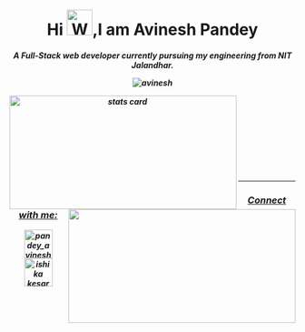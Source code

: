 <h1 align="center">Hi <img src="https://raw.githubusercontent.com/nixin72/nixin72/master/wave.gif" 
         alt="Waving hand animated gif"
         height="45"
         width="45" />,I am Avinesh Pandey</h1>
    <h5 align="center">
        A Full-Stack web developer currently pursuing my engineering from NIT Jalandhar. 
         <br>
  

<!-- **avinesh2101/avinesh2101** is a ✨ _special_ ✨ repository because its `README.md` (this file) appears on your GitHub profile. -->

<p > <img src="https://komarev.com/ghpvc/?username=avinesh2101&label=Profile%20views&color=0e75b6&style=flat" alt="avinesh" /> </p>
         
<p>
<a align= "center" href="https://github.com/avinesh2101">
<img align="left" alt= "stats card" height="200px" width="400" src="https://github-readme-streak-stats.herokuapp.com/?user=avinesh2101&theme=radical">
<!-- <img align="right" height="350" width="400" src="https://cdn.dribbble.com/users/2238041/screenshots/4763918/working.gif" /> </a> -->
<img align="right" height="200px" width="400" src="https://github-readme-stats.vercel.app/api?username=avinesh2101&count_private=true&theme=radical&show_icons=true" />
         
</p>
<br><br><br><br><br><br><br><br>
<hr>
<!-- <p align="left"> <a href="https://twitter.com/pandey_avinesh" target="blank"><img src="https://img.shields.io/twitter/follow/pandey_avinesh?logo=twitter&style=for-the-badge" alt="pandey_avinesh" /></a> </p> -->




         
 <h3 align="center">Connect with me:</h3>
<p align="center">
<a href="https://twitter.com/pandey_avinesh" target="blank"><img align="center" src="https://img.icons8.com/cute-clipart/64/000000/twitter.png" alt="pandey_avinesh" height="50" width="50" /></a> 
<a href="https://www.linkedin.com/in/avineshpandey/" target="blank"><img align="center" src="https://img.icons8.com/cute-clipart/64/000000/linkedin.png" alt="ishika kesarwani" height="50" width="50" /></a>
</p>
